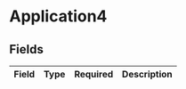 # Application4


## Fields

| Field       | Type        | Required    | Description |
| ----------- | ----------- | ----------- | ----------- |